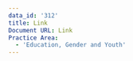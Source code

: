 ```yaml
---
data_id: '312'
title: Link
Document URL: Link
Practice Area:
  - 'Education, Gender and Youth'
---
```

